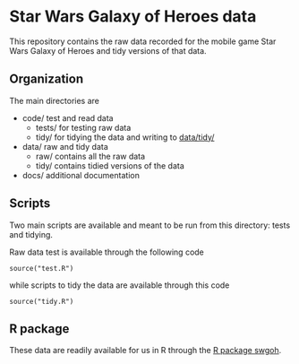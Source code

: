 # Star Wars Galaxy of Heroes data

This repository contains the raw data recorded for the mobile game Star Wars
Galaxy of Heroes and tidy versions of that data. 

## Organization

The main directories are 

- code/ test and read data
  - tests/ for testing raw data
  - tidy/ for tidying the data and writing to [data/tidy/](data/tidy/)
- data/ raw and tidy data
  - raw/ contains all the raw data
  - tidy/ contains tidied versions of the data
- docs/ additional documentation

## Scripts

Two main scripts are available and meant to be run from this directory:
tests and tidying. 

Raw data test is available through the following code

    source("test.R")
    
while scripts to tidy the data are available through this code

    source("tidy.R")

## R package

These data are readily available for us in R through the 
[R package swgoh](https://github.com/jarad/swgoh). 